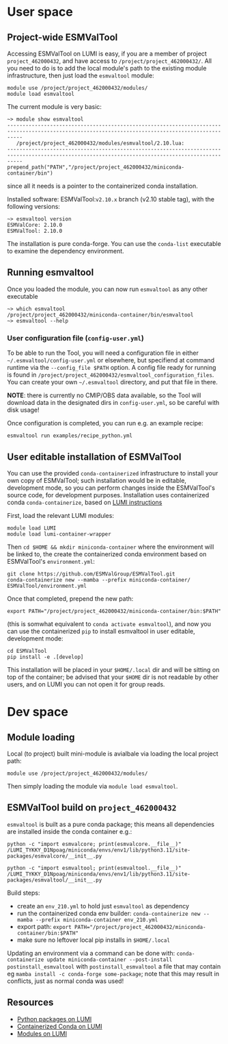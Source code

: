 # User space

## Project-wide ESMValTool

Accessing ESMValTool on LUMI is easy, if you are a member of project `project_462000432`, and have
access to `/project/project_462000432/`. All you need to do is to
add the local module's path to the existing module infrastructure, then just
load the `esmvaltool` module:

```
module use /project/project_462000432/modules/
module load esmvaltool
```

The current module is very basic:

```
~> module show esmvaltool
-------------------------------------------------------------------------------------------------------------------------------------------------
   /project/project_462000432/modules/esmvaltool/2.10.lua:
-------------------------------------------------------------------------------------------------------------------------------------------------
prepend_path("PATH","/project/project_462000432/miniconda-container/bin")

```

since all it needs is a pointer to the containerized conda installation.


Installed software: ESMValTool:`v2.10.x` branch (v2.10 stable tag), with the following versions:

```
~> esmvaltool version
ESMValCore: 2.10.0
ESMValTool: 2.10.0
```

The installation is pure conda-forge. You can use the `conda-list` executable to examine the dependency environment.

## Running esmvaltool

Once you loaded the module, you can now run `esmvaltool` as any other executable

```
~> which esmvaltool
/project/project_462000432/miniconda-container/bin/esmvaltool
~> esmvaltool --help

```

### User configuration file (`config-user.yml`)

To be able to run the Tool, you will need a configuration file in either `~/.esmvaltool/config-user.yml` or elsewhere, but
specifiend at command runtime via the `--config_file $PATH` option. A config file ready for running is found in `/project/project_462000432/esmvaltool_configuration_files`. You can create your own `~/.esmvaltool` directory, and put that file in there.

**NOTE**: there is currently no CMIP/OBS data available, so the Tool will download data in the designated dirs in `config-user.yml`, so be careful
with disk usage!

Once configuration is completed, you can run e.g. an example recipe:

```
esmvaltool run examples/recipe_python.yml
```

## User editable installation of ESMValTool

You can use the provided `conda-containerized` infrastructure to install your own copy of ESMValTool;
such installation would be in editable, development mode, so you can perform changes inside the ESMValTool's
source code, for development purposes. Installation uses containerized conda `conda-containerize`,
based on [LUMI instructions](https://docs.lumi-supercomputer.eu/software/installing/container-wrapper/)

First, load the relevant LUMI modules:

```
module load LUMI
module load lumi-container-wrapper
```

Then `cd $HOME && mkdir miniconda-container` where the environment will be linked to,
the create the containerized conda environment based on ESMValTool's `environment.yml`:

```
git clone https://github.com/ESMValGroup/ESMValTool.git
conda-containerize new --mamba --prefix miniconda-container/ ESMValTool/environment.yml
```

Once that completed, prepend the new path:

```
export PATH="/project/project_462000432/miniconda-container/bin:$PATH"
```

(this is somwhat equivalent to `conda activate esmvaltool`), and now you can use the containerized `pip`
to install esmvaltool in user editable, development mode:

```
cd ESMValTool
pip install -e .[develop]
```

This installation will be placed in your `$HOME/.local` dir and will be sitting on top of the container;
be advised that your `$HOME` dir is not readable by other users, and on LUMI you can not open it for
group reads.

# Dev space

## Module loading

Local (to project) built mini-module is avialbale via loading the local project path:

```
module use /project/project_462000432/modules/
```

Then simply loading the module via `module load esmvaltool`.


## ESMValTool build on `project_462000432`

`esmvaltool` is built as a pure conda package; this means all dependencies are installed inside the conda container e.g.:

```
python -c "import esmvalcore; print(esmvalcore.__file__)"
/LUMI_TYKKY_D1Npoag/miniconda/envs/env1/lib/python3.11/site-packages/esmvalcore/__init__.py

python -c "import esmvaltool; print(esmvaltool.__file__)"
/LUMI_TYKKY_D1Npoag/miniconda/envs/env1/lib/python3.11/site-packages/esmvaltool/__init__.py
```

Build steps:

- create an `env_210.yml` to hold just `esmvaltool` as dependency
- run the containerized conda env builder: `conda-containerize new --mamba --prefix miniconda-container env_210.yml`
- export path: `export PATH="/project/project_462000432/miniconda-container/bin:$PATH"`
- make sure no leftover local pip installs in `$HOME/.local`

Updating an environment via a command can be done with: `conda-containerize update miniconda-container --post-install postinstall_esmvaltool`
with `postinstall_esmvaltool` a file that may contain eg `mamba install -c conda-forge some-package`; note that this may result in conflicts, just as normal conda was used!

## Resources

- [Python packages on LUMI](https://docs.lumi-supercomputer.eu/software/installing/python/)
- [Containerized Conda on LUMI](https://docs.lumi-supercomputer.eu/software/installing/container-wrapper/)
- [Modules on LUMI](https://docs.lumi-supercomputer.eu/runjobs/lumi_env/Lmod_modules)
